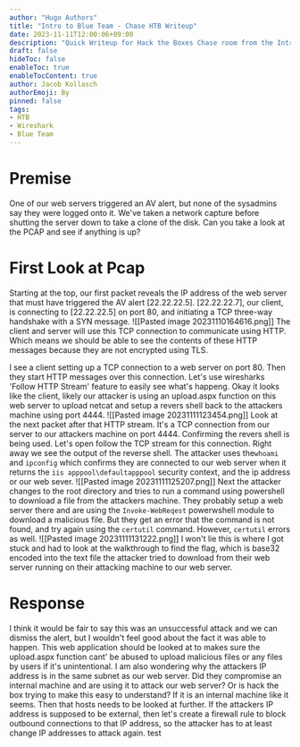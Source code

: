 ```yaml
---
author: "Hugo Authors"
title: "Intro to Blue Team - Chase HTB Writeup"
date: 2023-11-11T12:00:06+09:00
description: "Quick Writeup for Hack the Boxes Chase room from the Intro to Blue Team Track"
draft: false
hideToc: false
enableToc: true
enableTocContent: true
author: Jacob Kollasch
authorEmoji: By
pinned: false
tags: 
- HTB
- Wireshark
- Blue Team
---
```

# Premise
One of our web servers triggered an AV alert, but none of the sysadmins say they were logged onto it. We've taken a network capture before shutting the server down to take a clone of the disk. Can you take a look at the PCAP and see if anything is up?

# First Look at Pcap
Starting at the top, our first packet reveals the IP address of the web server that must have triggered the AV alert [22.22.22.5]. [22.22.22.7], our client, is connecting to [22.22.22.5] on port 80, and initiating a TCP three-way handshake with a SYN message.
![[Pasted image 20231110164616.png]]
The client and server will use this TCP connection to communicate using HTTP. Which means we should be able to see the contents of these HTTP messages because they are not encrypted using TLS.

I see a client setting up a TCP connection to a web server on port 80. Then they start HTTP messages over this connection. Let's use wiresharks 'Follow HTTP Stream' feature to easily see what's happeng. Okay it looks like the client, likely our attacker is using an upload.aspx function on this web server to upload netcat and setup a revers shell back to the attackers machine using port 4444.
![[Pasted image 20231111123454.png]]
Look at the next packet after that HTTP stream. It's a TCP connection from our server to our attackers machine on port 4444. Confirming the revers shell is being used. Let's open follow the TCP stream for this connection. Right away we see the output of the reverse shell. The attacker uses the`whoami` and `ipconfig` which confirms they are connected to our web server when it returns the `iis apppool\defaultapppool` security context, and the ip address or our web sever.
![[Pasted image 20231111125207.png]]
Next the attacker changes to the root directory and tries to run a command using powershell to download a file from the attackers machine. They probably setup a web server there and are using the `Invoke-WebReqest` powerwshell module to download a malicious file. But they get an error that the command is not found, and try again using the `certutil` command. However, `certutil` errors as well.
![[Pasted image 20231111131222.png]]
I won't lie this is where I got stuck and had to look at the walkthrough to find the flag, which is base32 encoded into the text file the attacker tried to download from their web server running on their attacking machine to our web server.
# Response
I think it would be fair to say this was an unsuccessful attack and we can dismiss the alert, but I wouldn't feel good about the fact it was able to happen. This web application should be looked at to makes sure the upload.aspx function cant' be abused to upload malicious files or any files by users if it's unintentional. I am also wondering why the attackers IP address is in the same subnet as our web server. Did they compromise an internal machine and are using it to attack our web server? Or is hack the box trying to make this easy to understand? If it is an internal machine like it seems. Then that hosts needs to be looked at further. If the attackers IP address is supposed to be external, then let's create a firewall rule to block outbound connections to that IP address, so the attacker has to at least change IP addresses to attack again.
test
